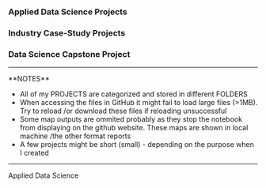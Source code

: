 ### Applied Data Science Projects
### Industry Case-Study Projects
### Data Science Capstone Project

<hr>
**NOTES** 

- All of my PROJECTS are categorized and stored in different FOLDERS
- When accessing the files in GitHub it might fail to load large files (>1MB). Try to reload /or download these files if reloading unsuccessful 
- Some map outputs are ommited probably as they stop the notebook from displaying on the github website. These maps are shown in local machine /the other format reports
- A few projects might be short (small) - depending on the purpose when I created


<hr>
Applied Data Science

